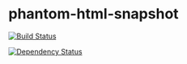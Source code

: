 # phantom-html-snapshot

[![Build Status](https://travis-ci.org/jackdbernier/phantom-html-snapshot.svg)](https://travis-ci.org/jackdbernier/phantom-html-snapshot)

[![Dependency Status](https://gemnasium.com/jackdbernier/phantom-html-snapshot.svg)](https://gemnasium.com/jackdbernier/phantom-html-snapshot)

